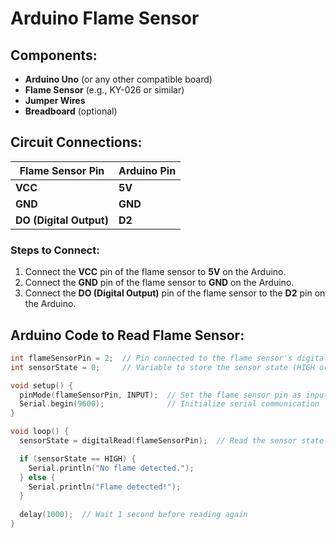 # Arduino Flame Sensor

## Components:
- **Arduino Uno** (or any other compatible board)
- **Flame Sensor** (e.g., KY-026 or similar)
- **Jumper Wires**
- **Breadboard** (optional)

## Circuit Connections:

| Flame Sensor Pin   | Arduino Pin  |
|--------------------|--------------|
| **VCC**            | **5V**       |
| **GND**            | **GND**      |
| **DO (Digital Output)** | **D2**       |

### Steps to Connect:
1. Connect the **VCC** pin of the flame sensor to **5V** on the Arduino.
2. Connect the **GND** pin of the flame sensor to **GND** on the Arduino.
3. Connect the **DO (Digital Output)** pin of the flame sensor to the **D2** pin on the Arduino.

## Arduino Code to Read Flame Sensor:

```cpp
int flameSensorPin = 2;  // Pin connected to the flame sensor's digital output
int sensorState = 0;     // Variable to store the sensor state (HIGH or LOW)

void setup() {
  pinMode(flameSensorPin, INPUT);  // Set the flame sensor pin as input
  Serial.begin(9600);              // Initialize serial communication
}

void loop() {
  sensorState = digitalRead(flameSensorPin);  // Read the sensor state

  if (sensorState == HIGH) {
    Serial.println("No flame detected.");
  } else {
    Serial.println("Flame detected!");
  }
  
  delay(1000);  // Wait 1 second before reading again
}
